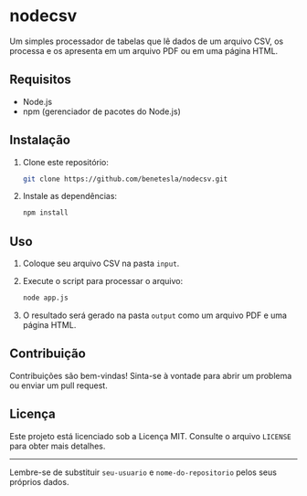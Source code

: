
#  nodecsv

Um simples processador de tabelas que lê dados de um arquivo CSV, os processa e os apresenta em um arquivo PDF ou em uma página HTML.

## Requisitos

- Node.js
- npm (gerenciador de pacotes do Node.js)

## Instalação

1. Clone este repositório:
   ```bash
   git clone https://github.com/benetesla/nodecsv.git
   ```

2. Instale as dependências:
   ```bash
   npm install
   ```

## Uso

1. Coloque seu arquivo CSV na pasta `input`.

2. Execute o script para processar o arquivo:
   ```bash
   node app.js
   ```

3. O resultado será gerado na pasta `output` como um arquivo PDF e uma página HTML.

## Contribuição

Contribuições são bem-vindas! Sinta-se à vontade para abrir um problema ou enviar um pull request.

## Licença

Este projeto está licenciado sob a Licença MIT. Consulte o arquivo `LICENSE` para obter mais detalhes.

---

Lembre-se de substituir `seu-usuario` e `nome-do-repositorio` pelos seus próprios dados.
